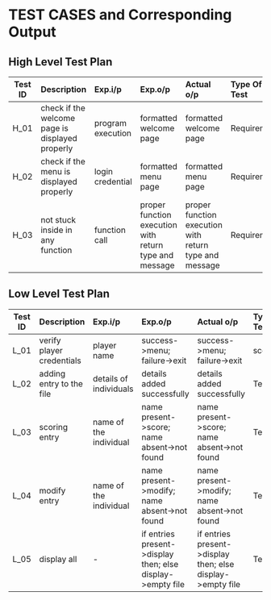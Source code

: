 
# TEST CASES and Corresponding Output

## High Level Test Plan
| Test ID | Description | Exp.i/p | Exp.o/p | Actual o/p | Type Of Test |
| --------|:------------|:--------|:--------|:-----------|:-------------|
| H_01 | check if the welcome page is displayed properly | program execution | formatted welcome page | formatted welcome page| Requirement |
| H_02 | check if the menu is displayed properly | login credential | formatted menu page | formatted menu page | Requirement |
| H_03 | not stuck inside in any function | function call | proper function execution with return type and message |  proper function execution with return type and message | Requirement |










## Low Level Test Plan
| Test ID | Description | Exp.i/p | Exp.o/p | Actual o/p | Type Of Test |
| --------|:------------|:--------|:--------|:-----------|:-------------|
| L_01 | verify player credentials | player name | success->menu; failure->exit |  success->menu; failure->exit | scenario |
| L_02 | adding entry to the file | details of individuals | details added successfully |  details added successfully | Technical |
| L_03 | scoring entry | name of the individual | name present->score; name absent->not found | name present->score; name absent->not found | Technical |
| L_04 | modify entry | name of the individual | name present->modify; name absent->not found | name present->modify; name absent->not found | Technical |
| L_05 | display all | - | if entries present->display then; else display->empty file | if entries present->display then; else display->empty file | Technical |
